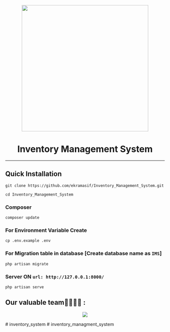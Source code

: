 <p align="center"><a href="https://laravel.com" target="_blank"><img src="https://raw.githubusercontent.com/laravel/art/master/logo-lockup/5%20SVG/2%20CMYK/1%20Full%20Color/laravel-logolockup-cmyk-red.svg" width="400"></a></p>
<h1 align="center">Inventory Management System</h1>
<hr>


## Quick Installation

    git clone https://github.com/ekramasif/Inventory_Management_System.git

    cd Inventory_Management_System
    
### Composer

    composer update
    
    
### For Environment Variable Create
 
    cp .env.example .env
 
    
 ### For Migration table in database [Create database name as ```IMS```]
 
    php artisan migrate
    
### Server ON ```url: http://127.0.0.1:8000/```

    php artisan serve

## Our valuable team👩‍💻👨‍💻 :

<p align="center">
  <img src="https://contributors-img.web.app/image?repo=ekramasif/Inventory_Management_System" />
</p>
#   i n v e n t o r y _ s y s t e m  
 #   i n v e n t o r y _ m a n a g m e n t _ s y s t e m  
 